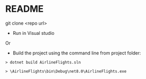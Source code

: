 ﻿<h1>README</h1>

git clone \<repo url>

- Run in Visual studio

Or

- Build the project using the command line from project folder:

`> dotnet build AirlineFlights.sln`

`> \AirlineFlights\bin\Debug\net8.0\AirlineFlights.exe`